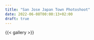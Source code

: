 ```yaml
---
title: "San Jose Japan Town Photoshoot"
date: 2022-06-08T00:00:13+02:00
draft: true
---
```


{{< gallery >}} 